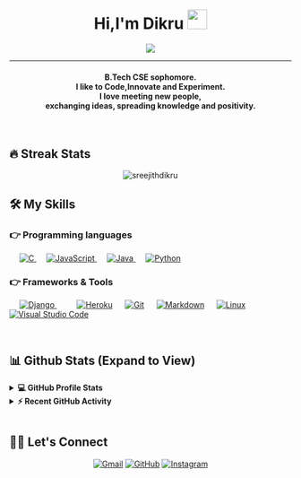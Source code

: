 <h1 align="center">Hi,I'm Dikru <img src="https://media.giphy.com/media/hvRJCLFzcasrR4ia7z/giphy.gif" width="35"></h1>
<p align="center">
  <a href="https://github.com/DenverCoder1/readme-typing-svg"><img src="https://readme-typing-svg.herokuapp.com?lines=Computer+Science+Engineering+Student;Backend+Developer;Always%20learning%20new%20things&center=true&width=500&height=50"></a>
</p>
<hr/>
<h4 align="center">B.Tech CSE sophomore.<br>
I like to Code,Innovate and Experiment.<br>
 I love meeting new people,<br> exchanging ideas, spreading knowledge and positivity.</h4>
<br>


## 🔥 Streak Stats
<p align="center"><img align="center" src="https://github-readme-streak-stats.herokuapp.com/?user=sreejithliterally&theme=algolia" alt="sreejithdikru" /></p>

## 🛠️ My Skills

### 👉 Programming languages

<p align="left"> 
  &emsp; 
  <a href="https://www.cprogramming.com/" target="_blank"> 
    <img alt="C" src="https://img.shields.io/badge/C%20-%232370ED.svg?logo=c&logoColor=white">
  </a> 
&emsp;
  <a href="https://developer.mozilla.org/en-US/docs/Web/JavaScript" target="_blank"> 
     <img alt="JavaScript" src="https://img.shields.io/badge/JavaScript%20-%23F7DF1E.svg?logo=javascript&logoColor=black">
   </a>
  &emsp;
  <a href="https://www.java.com" target="_blank"> 
    <img alt="Java" src="https://img.shields.io/badge/Java-%23007396.svg?logo=java&logoColor=white">
  </a>
  &emsp;
   <a href="https://www.python.org" target="_blank">
    <img alt="Python" src="https://img.shields.io/badge/Python%20-%2314354C.svg?logo=python&logoColor=white">
  </a>
  
</p>


 ### 👉 Frameworks & Tools
 
<p>
   &emsp;
  <a href="https://django.com" target="_blank"> 
    <img alt="Django" src="https://camo.githubusercontent.com/4ffb9aa4d75775320d01cbc9d81bc8fc11e9eb668fc48c7eefa537a8a9bd6652/68747470733a2f2f696d672e736869656c64732e696f2f62616467652f646a616e676f2d3131324431462e7376673f267374796c653d666c6174266c6f676f3d646a616e676f266c6f676f436f6c6f723d7768697465"/>
  </a>
  &emsp; 
  &emsp;
    <a href="https://www.heroku.com/"><img alt="Heroku" src="https://img.shields.io/badge/Heroku%20-%23430098.svg?logo=heroku&logoColor=white"></a>  
  &emsp;
    <a href="#"><img alt="Git" src="https://img.shields.io/badge/Git%20-%23F05033.svg?logo=git&logoColor=white"></a>
  &emsp;
    <a href="#"><img alt="Markdown" src="https://img.shields.io/badge/Markdown-000000?style=flate&logo=markdown&logoColor=white"></a>
  &emsp;
    <a href="#"><img alt="Linux" src="https://img.shields.io/badge/Linux-FCC624?style=flat&logo=linux&logoColor=black"></a>
  &emsp;
    <a href="#"><img alt="Visual Studio Code" src="https://img.shields.io/badge/Visual%20Studio%20Code-0078d7.svg?logo=visual-studio-code&logoColor=white"></a>
 
</p>

<br/>

## 📊 Github Stats (Expand to View) 


<details> 
  <summary><b>💻 GitHub Profile Stats</b></summary>
  <br/>
  <p align="center">
    <a href="https://github.com/sreejithdikru"><img align="center" src="https://github-readme-stats.vercel.app/api?username=sreejithdikru&show_icons=true&locale=en&theme=algolia" alt="sreejithdikru" height="192px"/></a>
	</p>
	<p  align="center">
	  <img src="https://github-readme-stats.vercel.app/api/top-langs?username=sreejithdikru&show_icons=true&locale=en&layout=compact&theme=algolia" alt="sreejithdikru" height="192px"/>
	</p>
  <br/>
  <b>Note:</b> Top languages is only a metric of the languages my public code consists of and doesn't reflect experience or skill level.
  </p>
</details>


<details>
  <summary><b>⚡ Recent GitHub Activity</b></summary>
  <br/>
   <a href="https://github.com/sreejithdikru"><img alt="Dikru's Activity Graph" src="https://activity-graph.herokuapp.com/graph?username=sreejithdikru&custom_title=Dikru's%20Contribution%20Graph&theme=react-dark" /></a>
  <br/>

</details>

<br/>

## 🙋‍♀️ Let's Connect
<p align="center">
	<a href="mailto:imsreejithofficial@gmail.com"><img src="https://img.icons8.com/bubbles/50/000000/gmail.png" alt="Gmail"/></a>
	<a href="https://github.com/sreejithdikru"><img src="https://img.icons8.com/bubbles/50/000000/github.png" alt="GitHub"/></a>
	<a href="https://www.linkedin.com/in/sreejith-s-438839196/><img src="https://img.icons8.com/bubbles/50/000000/linkedin.png" alt="LinkedIn"/></a>
	<a href="https://instagram.com/sreejithliterally"><img src="https://img.icons8.com/bubbles/50/000000/instagram.png" alt="Instagram"/></a>
	
</p>





<!--img align="right" alt="Coding" width="450" src="https://camo.githubusercontent.com/6607041227d81f650340ff070cc2843518acad359b57e5bb054a9fb7127aa041/68747470733a2f2f63646e2e6472696262626c652e636f6d2f75736572732f323634363432332f73637265656e73686f74732f353530373139362f636f6d70757465722e676966" data-canonical-src="https://cdn.dribbble.com/users/2646423/screenshots/5507196/computer.gif" style="max-width:100%;"/-->
